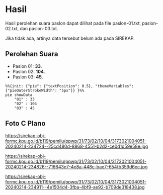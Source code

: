 # Hasil

Hasil perolehan suara paslon dapat dilihat pada file paslon-01.txt, paslon-02.txt, dan paslon-03.txt.

Jika tidak ada, artinya data tersebut belum ada pada SIREKAP.

## Perolehan Suara

 * Paslon 01: **33**.
 * Paslon 02: **104**.
 * Paslon 03: **45**.

```mermaid
%%{init: {"pie": {"textPosition": 0.5}, "themeVariables": {"pieOuterStrokeWidth": "5px"}} }%%
pie showData
    "01" : 33
    "02" : 104
    "03" : 45
```
## Foto C Plano

https://sirekap-obj-formc.kpu.go.id/b119/pemilu/ppwp/31/73/02/10/04/3173021004051-20240214-234724--25cd480d-8868-4551-b2d2-ce0d1d59e58e.jpg

https://sirekap-obj-formc.kpu.go.id/b119/pemilu/ppwp/31/73/02/10/04/3173021004051-20240214-234826--716643e7-4e8a-448c-bae7-654fb359d6ec.jpg

https://sirekap-obj-formc.kpu.go.id/b119/pemilu/ppwp/31/73/02/10/04/3173021004051-20240214-234911--4e1504d4-3fba-4bf9-ae92-b709de318438.jpg

